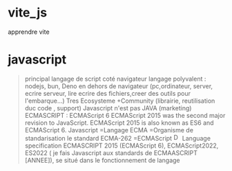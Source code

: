 # vite_js
apprendre vite


# javascript

>principal langage de script coté navigateur
>langage polyvalent : nodejs, bun, Deno en dehors de navigateur (pc,ordinateur, server, ecrire serveur, lire ecrire des fichiers,creer des outils pour l'embarque...)
>Tres Ecosysteme +Community (librairie, reutilisation duc code , support)
>Javascript n'est pas JAVA (marketing)
>ECMASCRIPT : ECMAScript 6
>ECMAScript 2015 was the second major revision to JavaScript.
>ECMAScript 2015 is also known as ES6 and ECMAScript 6.
>Javascript =Langage
>ECMA =Organisme de standarisation
>le standard ECMA-262 =ECMAScript <img src="https://github.com/user-attachments/assets/6bbb67f9-e8da-487e-8396-748f29fc6fdc" alt="Description of Image" height="16"> Language specification
>ECMASCRIPT 2015 (ECMAScript 6), ECMAScript2022, ES2022 ( je fais Javascript aux standards de ECMAASCRIPT [ANNEE]), se situé dans le fonctionnement de langage
>
